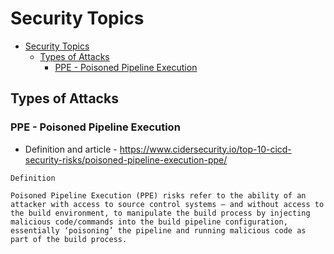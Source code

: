# Security Topics

- [Security Topics](#security-topics)
  - [Types of Attacks](#types-of-attacks)
    - [PPE - Poisoned Pipeline Execution](#ppe---poisoned-pipeline-execution)

## Types of Attacks

### PPE - Poisoned Pipeline Execution

- Definition and article - <https://www.cidersecurity.io/top-10-cicd-security-risks/poisoned-pipeline-execution-ppe/>

```
Definition

Poisoned Pipeline Execution (PPE) risks refer to the ability of an attacker with access to source control systems – and without access to the build environment, to manipulate the build process by injecting malicious code/commands into the build pipeline configuration, essentially ‘poisoning’ the pipeline and running malicious code as part of the build process.
```